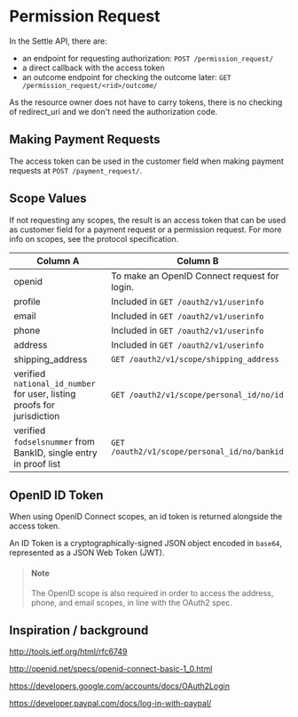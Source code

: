 # Permission Request

In the Settle API, there are:

- an endpoint for requesting authorization: `POST /permission_request/`
- a direct callback with the access token
- an outcome endpoint for checking the outcome later: `GET /permission_request/<rid>/outcome/`

As the resource owner does not have to carry tokens, there is no checking of redirect_uri and we don't need the authorization code.

## Making Payment Requests

The access token can be used in the customer field when making payment requests at `POST /payment_request/`.


## Scope Values
If not requesting any scopes, the result is an access token that can be used as customer field for a payment request or a permission request. For more info on scopes, see the protocol specification.


Column A | Column B
---------|----------
 openid | To make an OpenID Connect request for login.
 profile | Included in `GET /oauth2/v1/userinfo`
 email | Included in `GET /oauth2/v1/userinfo`
 phone | Included in `GET /oauth2/v1/userinfo`
 address | Included in `GET /oauth2/v1/userinfo`
 shipping_address | `GET /oauth2/v1/scope/shipping_address`
 verified `national_id_number` for user, listing proofs for jurisdiction | `GET /oauth2/v1/scope/personal_id/no/id`
 verified `fodselsnummer` from BankID, single entry in proof list | `GET /oauth2/v1/scope/personal_id/no/bankid`

## OpenID ID Token
When using OpenID Connect scopes, an id token is returned alongside the access token.

An ID Token is a cryptographically-signed JSON object encoded in `base64`, represented as a JSON Web Token (JWT).

> #### Note
>
> The OpenID scope is also required in order to access the address, phone, and email scopes, in line with the OAuth2 spec.
 

## Inspiration / background

http://tools.ietf.org/html/rfc6749

http://openid.net/specs/openid-connect-basic-1_0.html

https://developers.google.com/accounts/docs/OAuth2Login

https://developer.paypal.com/docs/log-in-with-paypal/